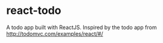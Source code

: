 # react-todo
A todo app built with ReactJS. Inspired by the todo app from http://todomvc.com/examples/react/#/
